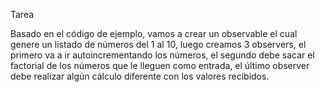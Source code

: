 Tarea 

Basado en el código  de ejemplo, vamos a crear  un observable el cual genere   un listado de números del 1 al 10,  luego creamos 3 observers, el primero va a  ir autoincrementando los números,  el segundo debe sacar el factorial de los números que le lleguen como entrada, el último observer debe realizar algún cálculo diferente con los valores recibidos.
